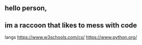    ## hello person,
## im a raccoon that likes to mess with code


langs
https://www.w3schools.com/cs/ https://www.python.org/
